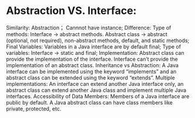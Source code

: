 # Abstraction VS. Interface:
Similarity:
Abstraction；
Cannnot have instance;
Difference:
Type of methods: Interface -> abstract methods. Abstract class -> abstract (optional, not required), non-abstract methods, default, and static methods;
Final Variables: Variables in a Java interface are by default final;
Type of variables: Interface -> static and final;
Implementation: Abstract class can provide the implementation of the interface. Interface can’t provide the implementation of an abstract class.
Inheritance vs Abstraction: A Java interface can be implemented using the keyword “implements” and an abstract class can be extended using the keyword “extends”.
Multiple implementations: An interface can extend another Java interface only, an abstract class can extend another Java class and implement multiple Java interfaces.
Accessibility of Data Members: Members of a Java interface are public by default. A Java abstract class can have class members like private, protected, etc.
